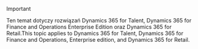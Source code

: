 > [!IMPORTANT]
> <span data-ttu-id="fa66a-101">Ten temat dotyczy rozwiązań Dynamics 365 for Talent, Dynamics 365 for Finance and Operations Enterprise Edition oraz Dynamics 365 for Retail.</span><span class="sxs-lookup"><span data-stu-id="fa66a-101">This topic applies to Dynamics 365 for Talent, Dynamics 365 for Finance and Operations, Enterprise edition, and Dynamics 365 for Retail.</span></span> 
